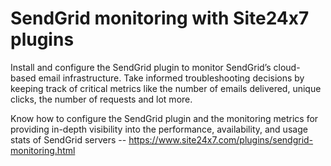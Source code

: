 # SendGrid monitoring with Site24x7 plugins

Install and configure the SendGrid plugin to monitor SendGrid’s cloud-based email infrastructure. Take informed troubleshooting decisions by keeping track of critical metrics like the number of emails delivered, unique clicks, the number of requests and lot more.

Know how to configure the SendGrid plugin and the monitoring metrics for providing in-depth visibility into the performance, availability, and usage stats of SendGrid servers -- https://www.site24x7.com/plugins/sendgrid-monitoring.html
